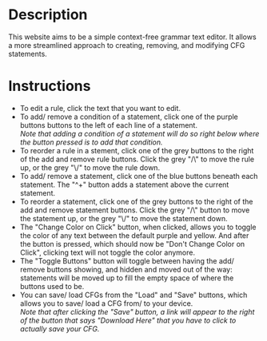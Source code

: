 # Description
This website aims to be a simple context-free grammar text editor. It allows a more streamlined approach to creating, removing, and modifying CFG statements.

# Instructions
- To edit a rule, click the text that you want to edit.
- To add/ remove a condition of a statement, click one of the purple buttons buttons to the left of each line of a statement.\
*Note that adding a condition of a statement will do so right below where the button pressed is to add that condition.*
- To reorder a rule in a stement, click one of the grey buttons to the right of the add and remove rule buttons. Click the grey "/\\" to move the rule up, or the grey "\\/" to move the rule down.
- To add/ remove a statement, click one of the blue buttons beneath each statement. The "^+" button adds a statement above the current statement.
- To reorder a statement, click one of the grey buttons to the right of the add and remove statement buttons. Click the grey "/\\" button to move the statement up, or the grey "\\/" to move the statement down.
- The "Change Color on Click" button, when clicked, allows you to toggle the color of any text between the default purple and yellow. And after the button is pressed, which should now be "Don't Change Color on Click", clicking text will not toggle the color anymore.
- The "Toggle Buttons" button will toggle between having the add/ remove buttons showing, and hidden and moved out of the way: statements will be moved up to fill the empty space of where the buttons used to be.
- You can save/ load CFGs from the "Load" and "Save" buttons, which allows you to save/ load a CFG from/ to your device.\
*Note that after clicking the "Save" button, a link will appear to the right of the button that says "Download Here" that you have to click to actually save your CFG.*
